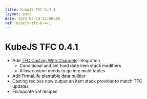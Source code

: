 ```yaml
---
title: KubeJS TFC 0.4.1
layout: post
date: 2023-05-14 12:00:00
ref: kubejs-tfc-0-4-1
---
```


# KubeJS TFC 0.4.1

- Add [TFC Casting With Channels](https://www.curseforge.com/minecraft/mc-mods/tfc-casting-with-channels) integration
    - Conditional and set food date item stack modifiers
    - Allow custom molds to go into mold tables
- Add FirmaLife plantable data builder
- Casting recipes now output an item stack provider to match TFC updates
- Fix/update vat recipes
